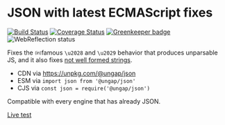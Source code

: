 # JSON with latest ECMAScript fixes

[![Build Status](https://travis-ci.com/ungap/json.svg?branch=master)](https://travis-ci.com/ungap/json) [![Coverage Status](https://coveralls.io/repos/github/ungap/json/badge.svg?branch=master)](https://coveralls.io/github/ungap/json?branch=master) [![Greenkeeper badge](https://badges.greenkeeper.io/ungap/json.svg)](https://greenkeeper.io/) ![WebReflection status](https://offline.report/status/webreflection.svg)

Fixes the <sub><sup>(in)</sup></sub>famous `\u2028` and `\u2029` behavior that produces unparsable JS, and it also fixes [not well formed strings](https://github.com/tc39/proposal-well-formed-stringify).

  * CDN via https://unpkg.com/@ungap/json
  * ESM via `import json from '@ungap/json'`
  * CJS via `const json = require('@ungap/json')`

Compatible with every engine that has already JSON.

[Live test](https://ungap.github.io/json/test/)
